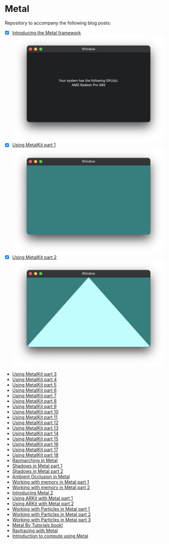 # Metal

Repository to accompany the following blog posts:

- [x] [Introducing the Metal framework](http://metalkit.org/2016/01/04/introducing-the-metal-framework.html)
    ![Intro](ch01/intro.png)
- [x] [Using MetalKit part 1](http://metalkit.org/2016/01/11/using-metalkit-part-1.html)
    ![Render Pass](ch02/Render-Pass.png)
- [x] [Using MetalKit part 2](http://metalkit.org/2016/01/18/using-metalkit-part-2.html)
    ![First Triangle](ch03/First-Triangle.png)
- [Using MetalKit part 3](http://metalkit.org/2016/01/25/using-metalkit-part-3.html)
- [Using MetalKit part 4](http://metalkit.org/2016/02/01/using-metalkit-part-4.html)
- [Using MetalKit part 5](http://metalkit.org/2016/02/08/using-metalkit-part-5.html)
- [Using MetalKit part 6](http://metalkit.org/2016/02/15/using-metalkit-part-6.html)
- [Using MetalKit part 7](http://metalkit.org/2016/02/29/using-metalkit-part-7.html)
- [Using MetalKit part 8](http://metalkit.org/2016/03/07/using-metalkit-part-8.html)
- [Using MetalKit part 9](http://metalkit.org/2016/04/18/using-metalkit-part-9.html)
- [Using MetalKit part 10](http://metalkit.org/2016/05/02/using-metalkit-part-10.html)
- [Using MetalKit part 11](http://metalkit.org/2016/05/10/using-metalkit-part-11.html)
- [Using MetalKit part 12](http://metalkit.org/2016/05/18/using-metalkit-part-12.html)
- [Using MetalKit part 13](http://metalkit.org/2016/05/25/using-metalkit-part-13.html)
- [Using MetalKit part 14](http://metalkit.org/2016/06/01/using-metalkit-part-14.html)
- [Using MetalKit part 15](http://metalkit.org/2016/06/23/using-metalkit-part-15.html)
- [Using MetalKit part 16](http://metalkit.org/2016/07/06/using-metalkit-part-16.html)
- [Using MetalKit part 17](http://metalkit.org/2016/09/24/using-metalkit-part-17.html)
- [Using MetalKit part 18](http://metalkit.org/2016/10/01/using-metalkit-part-2-3-2.html)
- [Raymarching in Metal](http://metalkit.org/2016/12/30/raymarching-in-metal.html)
- [Shadows in Metal part 1](http://metalkit.org/2017/01/31/shadows-in-metal-part-1.html)
- [Shadows in Metal part 2](http://metalkit.org/2017/02/28/shadows-in-metal-part-2.html)
- [Ambient Occlusion in Metal](http://metalkit.org/2017/03/22/ambient-occlusion-in-metal.html)
- [Working with memory in Metal part 1](http://metalkit.org/2017/04/30/working-with-memory-in-metal.html)
- [Working with memory in Metal part 2](http://metalkit.org/2017/05/26/working-with-memory-in-metal-part-2.html)
- [Introducing Metal 2](http://metalkit.org/2017/06/30/introducing-metal-2.html)
- [Using ARKit with Metal part 1](http://metalkit.org/2017/07/29/using-arkit-with-metal.html)
- [Using ARKit with Metal part 2](http://metalkit.org/2017/08/31/using-arkit-with-metal-part-2.html)
- [Working with Particles in Metal part 1](http://metalkit.org/2017/09/30/working-with-particles-in-metal.html)
- [Working with Particles in Metal part 2](http://metalkit.org/2017/10/31/working-with-particles-in-metal-part-2.html)
- [Working with Particles in Metal part 3](http://metalkit.org/2017/11/30/working-with-particles-in-metal-part-3.html)
- [Metal By Tutorials book!](http://metalkit.org/2018/05/29/metal-by-tutorials-book.html)
- [Raytracing with Metal](http://metalkit.org/2018/07/14/raytracing-with-metal.html)
- [Introduction to compute using Metal](http://metalkit.org/2019/01/31/intro-to-metal-compute.html)
